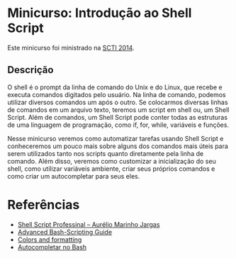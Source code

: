 # Minicurso: Introdução ao Shell Script

Este minicurso foi ministrado na [SCTI 2014](http://scti.uenf.br).

## Descrição

O shell é o prompt da linha de comando do Unix e do Linux, que recebe e executa comandos digitados pelo usuário. Na linha de comando, podemos utilizar diversos comandos um após o outro. Se colocarmos diversas linhas de comandos em um arquivo texto, teremos um script em shell ou, um Shell Script. Além de comandos, um Shell Script pode conter todas as estruturas de uma linguagem de programação, como if, for, while, variáveis e funções.

Nesse minicurso veremos como automatizar tarefas usando Shell Script e conheceremos um pouco mais sobre alguns dos comandos mais úteis para serem utilizados tanto nos scripts quanto diretamente pela linha de comando. Além disso, veremos como customizar a inicialização do seu shell, como utilizar variáveis ambiente, criar seus próprios comandos e como criar um autocompletar para seus eles.

# Referências

- [Shell Script Professinal – Aurélio Marinho Jargas](http://www.novatec.com.br/livros/shellscript/)
- [Advanced Bash-Scripting Guide](http://www.tldp.org/LDP/abs/html/abs-guide.html)
- [Colors and formatting](http://misc.flogisoft.com/bash/tip_colors_and_formatting)
- [Autocompletar no Bash](http://goo.gl/INt07D)

